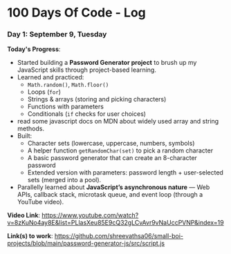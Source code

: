 # 100 Days Of Code - Log

### Day 1: September 9, Tuesday  

**Today's Progress**:  
- Started building a **Password Generator project** to brush up my JavaScript skills through project-based learning.  
- Learned and practiced:  
  - `Math.random()`, `Math.floor()`  
  - Loops (`for`)  
  - Strings & arrays (storing and picking characters)  
  - Functions with parameters  
  - Conditionals (`if` checks for user choices)  
- read some javascript docs on MDN about widely used array and string methods.
- Built:  
  - Character sets (lowercase, uppercase, numbers, symbols)  
  - A helper function `getRandomChar(set)` to pick a random character  
  - A basic password generator that can create an 8-character password  
  - Extended version with parameters: password length + user-selected sets (merged into a pool).  
- Parallelly learned about **JavaScript’s asynchronous nature** — Web APIs, callback stack, microtask queue, and event loop (through a YouTube video). 

**Video Link**: https://www.youtube.com/watch?v=8zKuNo4ay8E&list=PLlasXeu85E9cQ32gLCvAvr9vNaUccPVNP&index=19

**Link(s) to work**: https://github.com/shreevathsa06/small-boi-projects/blob/main/password-generator-js/src/script.js
